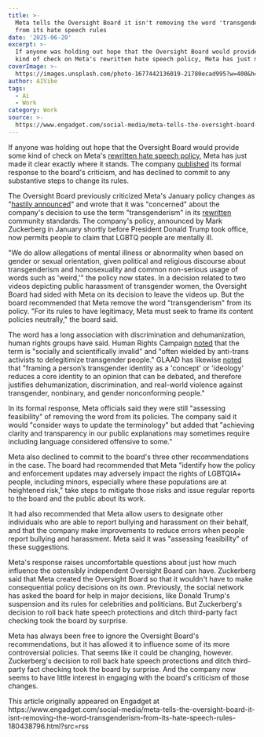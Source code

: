 ```yaml
---
title: >-
  Meta tells the Oversight Board it isn't removing the word 'transgenderism'
  from its hate speech rules
date: '2025-06-20'
excerpt: >-
  If anyone was holding out hope that the Oversight Board would provide some
  kind of check on Meta's rewritten hate speech policy, Meta has just made it...
coverImage: >-
  https://images.unsplash.com/photo-1677442136019-21780ecad995?w=400&h=200&fit=crop&auto=format
author: AIVibe
tags:
  - Ai
  - Work
category: Work
source: >-
  https://www.engadget.com/social-media/meta-tells-the-oversight-board-it-isnt-removing-the-word-transgenderism-from-its-hate-speech-rules-180438796.html?src=rss
---
```

<p>If anyone was holding out hope that the Oversight Board would provide some kind of check on Meta's <a data-i13n="elm:context_link;elmt:doNotAffiliate;cpos:1;pos:1" class="no-affiliate-link" href="https://www.engadget.com/social-media/the-oversight-board-will-weigh-in-on-metas-new-hate-speech-policies-174044682.html">rewritten hate speech policy</a>, Meta has just made it clear exactly where it stands. The company <a data-i13n="elm:context_link;elmt:doNotAffiliate;cpos:2;pos:1" class="no-affiliate-link" href="https://transparency.meta.com/oversight/oversight-board-cases/Gender-Identity-Debate-Videos">published</a> its formal response to the board's criticism, and has declined to commit to any substantive steps to change its rules.</p>
<p>The Oversight Board previously criticized Meta's January policy changes as "<a data-i13n="elm:context_link;elmt:doNotAffiliate;cpos:3;pos:1" class="no-affiliate-link" href="https://www.engadget.com/social-media/meta-is-ditching-third-party-fact-checkers-on-facebook-instagram-142330246.html">hastily announced</a>" and wrote that it was "concerned" about the company's decision to use the term "transgenderism" in its <a data-i13n="elm:context_link;elmt:doNotAffiliate;cpos:4;pos:1" class="no-affiliate-link" href="https://www.engadget.com/social-media/meta-is-ditching-third-party-fact-checkers-on-facebook-instagram-142330246.html">rewritten</a> community standards. The company's policy, announced by Mark Zuckerberg in January shortly before President Donald Trump took office, now permits people to claim that LGBTQ people are mentally ill.</p>
<span id="end-legacy-contents"></span><p>"We do allow allegations of mental illness or abnormality when based on gender or sexual orientation, given political and religious discourse about transgenderism and homosexuality and common non-serious usage of words such as 'weird,'" the policy now states. In a decision related to two videos depicting public harassment of transgender women, the Oversight Board had sided with Meta on its decision to leave the videos up. But the board recommended that Meta remove the word "transgenderism" from its policy. "For its rules to have legitimacy, Meta must seek to frame its content policies neutrally," the board said.</p>
<p>The word has a long association with discrimination and dehumanization, human rights groups have said. Human Rights Campaign <a data-i13n="elm:context_link;elmt:doNotAffiliate;cpos:5;pos:1" class="no-affiliate-link" href="https://www.hrc.org/news/metas-new-policies-how-they-endanger-lgbtq-communities-and-our-tips-for-staying-safe-online">noted</a> that the term is "socially and scientifically invalid" and "often wielded by anti-trans activists to delegitimize transgender people." GLAAD has likewise <a data-i13n="elm:context_link;elmt:doNotAffiliate;cpos:6;pos:1" class="no-affiliate-link" href="https://glaad.org/term-to-avoid-transgenderism/">noted</a> that "framing a person’s transgender identity as a 'concept' or 'ideology' reduces a core identity to an opinion that can be debated, and therefore justifies dehumanization, discrimination, and real-world violence against transgender, nonbinary, and gender nonconforming people."</p>
<p>In its formal response, Meta officials said they were still "assessing feasibility" of removing the word from its policies. The company said it would "consider ways to update the terminology" but added that "achieving clarity and transparency in our public explanations may sometimes require including language considered offensive to some."</p>
<p>Meta also declined to commit to the board's three other recommendations in the case. The board had recommended that Meta "identify how the policy and enforcement updates may adversely impact the rights of LGBTQIA+ people, including minors, especially where these populations are at heightened risk," take steps to mitigate those risks and issue regular reports to the board and the public about its work.</p>
<p>It had also recommended that Meta allow users to designate other individuals who are able to report bullying and harassment on their behalf, and that the company make improvements to reduce errors when people report bullying and harassment. Meta said it was "assessing feasibility" of these suggestions.</p>
<p>Meta's response raises uncomfortable questions about just how much influence the ostensibly independent Oversight Board can have. Zuckerberg said that Meta created the Oversight Board so that it wouldn't have to make consequential policy decisions on its own. Previously, the social network has asked the board for help in major decisions, like Donald Trump's suspension and its rules for celebrities and politicians. But Zuckerberg's decision to roll back hate speech protections and ditch third-party fact checking took the board by surprise.</p>
<p>Meta has always been free to ignore the Oversight Board's recommendations, but it has allowed it to influence some of its more controversial policies. That seems like it could be changing, however. Zuckerberg's decision to roll back hate speech protections and ditch third-party fact checking took the board by surprise. And the company now seems to have little interest in engaging with the board's criticism of those changes.</p>This article originally appeared on Engadget at https://www.engadget.com/social-media/meta-tells-the-oversight-board-it-isnt-removing-the-word-transgenderism-from-its-hate-speech-rules-180438796.html?src=rss
